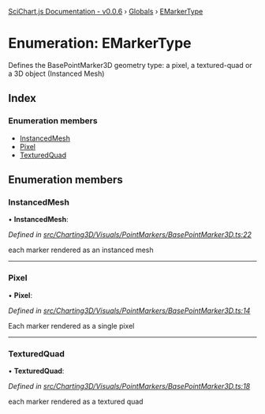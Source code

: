[SciChart.js Documentation - v0.0.6](../README.md) › [Globals](../globals.md) › [EMarkerType](emarkertype.md)

# Enumeration: EMarkerType

Defines the BasePointMarker3D geometry type: a pixel, a textured-quad or a 3D object (Instanced Mesh)

## Index

### Enumeration members

* [InstancedMesh](emarkertype.md#instancedmesh)
* [Pixel](emarkertype.md#pixel)
* [TexturedQuad](emarkertype.md#texturedquad)

## Enumeration members

###  InstancedMesh

• **InstancedMesh**:

*Defined in [src/Charting3D/Visuals/PointMarkers/BasePointMarker3D.ts:22](https://github.com/ABTSoftware/SciChart.Dev/blob/272ab7fc7f/Web/src/SciChart/src/Charting3D/Visuals/PointMarkers/BasePointMarker3D.ts#L22)*

each marker rendered as an instanced mesh

___

###  Pixel

• **Pixel**:

*Defined in [src/Charting3D/Visuals/PointMarkers/BasePointMarker3D.ts:14](https://github.com/ABTSoftware/SciChart.Dev/blob/272ab7fc7f/Web/src/SciChart/src/Charting3D/Visuals/PointMarkers/BasePointMarker3D.ts#L14)*

Each marker rendered as a single pixel

___

###  TexturedQuad

• **TexturedQuad**:

*Defined in [src/Charting3D/Visuals/PointMarkers/BasePointMarker3D.ts:18](https://github.com/ABTSoftware/SciChart.Dev/blob/272ab7fc7f/Web/src/SciChart/src/Charting3D/Visuals/PointMarkers/BasePointMarker3D.ts#L18)*

each marker rendered as a textured quad
